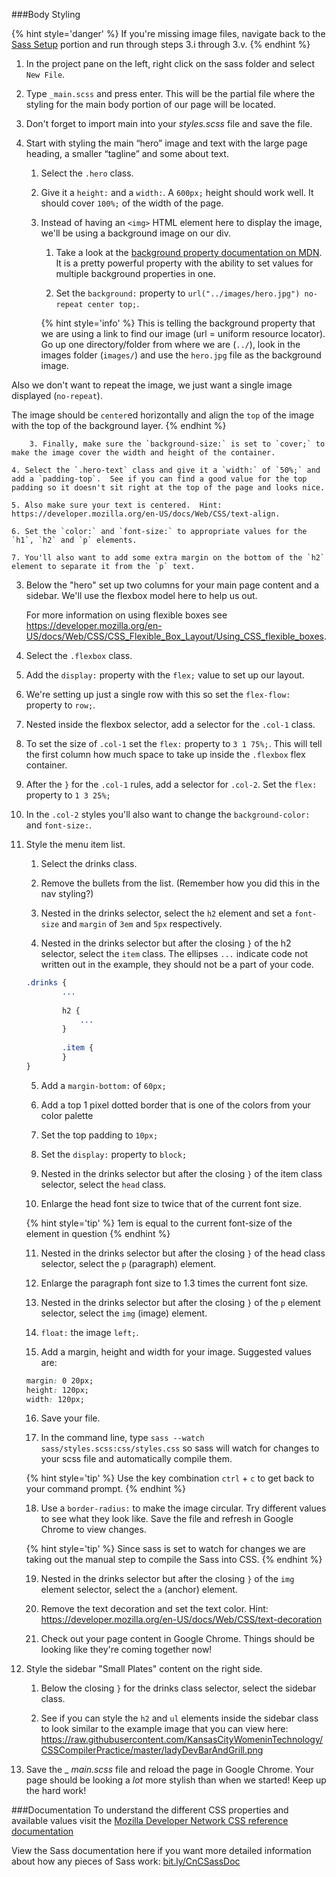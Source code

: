 ###Body Styling

{% hint style='danger' %}
If you're missing image files, navigate back to the [Sass Setup](/sass-setup.md) portion and run through steps 3.i through 3.v.
{% endhint %}


1. In the project pane on the left, right click on the sass folder and select `New File`. 

2. Type `_main.scss` and press enter. This will be the partial file where the styling for the main body portion of our page will be located.

3. Don't forget to import main into your _styles.scss_ file and save the file.

2.  Start with styling the main “hero” image and text with the large page heading, a smaller “tagline” and some about text.

    1. Select the `.hero` class.
    
    2. Give it a `height:` and a `width:`.  A `600px;` height should work well. It should cover `100%;` of the width of the page.
    
    3. Instead of having an `<img>` HTML element here to display the image, we'll be using a background image on our div.  
    
        1. Take a look at the [background property documentation on MDN](https://developer.mozilla.org/en-US/docs/Web/CSS/background).  It is a pretty powerful property with the ability to set values for multiple background properties in one.  
        
        2. Set the `background:` property to `url("../images/hero.jpg") no-repeat center top;`.  
        
        {% hint style='info' %}
This is telling the background property that we are using a link to find our image (url = uniform resource locator).  Go up one directory/folder from where we are (`../`), look in the images folder (`images/`) and use the `hero.jpg` file as the background image.
        
Also we don't want to repeat the image, we just want a single image displayed (`no-repeat`).
        
The image should be `center`ed horizontally and align the `top` of the image with the top of the background layer.
        {% endhint %}
        
        3. Finally, make sure the `background-size:` is set to `cover;` to make the image cover the width and height of the container.
        
    4. Select the `.hero-text` class and give it a `width:` of `50%;` and add a `padding-top`.  See if you can find a good value for the top padding so it doesn't sit right at the top of the page and looks nice.
    
    5. Also make sure your text is centered.  Hint: https://developer.mozilla.org/en-US/docs/Web/CSS/text-align.
    
    6. Set the `color:` and `font-size:` to appropriate values for the `h1`, `h2` and `p` elements.
    
    7. You'll also want to add some extra margin on the bottom of the `h2` element to separate it from the `p` text.

3. Below the "hero" set up two columns for your main page content and a sidebar.  We'll use the flexbox model here to help us out.

    For more information on using flexible boxes see https://developer.mozilla.org/en-US/docs/Web/CSS/CSS_Flexible_Box_Layout/Using_CSS_flexible_boxes.
  
  1. Select the `.flexbox` class.
  
  2. Add the `display:` property with the `flex;` value to set up our layout.
  
  3. We're setting up just a single row with this so set the `flex-flow:` property to `row;`.
  
  3. Nested inside the flexbox selector, add a selector for the `.col-1` class.
  
  4. To set the size of `.col-1` set the `flex:` property to `3 1 75%;`.  This will tell the first column how much space to take up inside the `.flexbox` flex container.
  
  5. After the `}` for the `.col-1` rules, add a selector for `.col-2`.  Set the `flex:` property to `1 3 25%;` 
  
  6. In the `.col-2` styles you'll also want to change the `background-color:` and `font-size:`.

4. Style the menu item list.

    1. Select the drinks class.
    
    2. Remove the bullets from the list. (Remember how you did this in the nav styling?)
    
    3. Nested in the drinks selector, select the `h2` element and set a `font-size` and `margin` of `3em` and `5px` respectively.
    
    4. Nested in the drinks selector but after the closing `}` of the h2 selector, select the `item` class.  The ellipses `...` indicate code not written out in the example, they should not be a part of your code.
    
    ```sass
    .drinks {
            ...
        
            h2 {
                ...
            }
        
            .item {
            }
    }
    ```
    
    5. Add a `margin-bottom:` of `60px;`
    
    6. Add a top 1 pixel dotted border that is one of the colors from your color palette
    
    7. Set the top padding to `10px;`
    
    8. Set the `display:` property to `block;`
    
    9. Nested in the drinks selector but after the closing `}` of the item class selector, select the `head` class.
    
    10. Enlarge the head font size to twice that of the current font size.
    
    {% hint style='tip' %}
1em is equal to the current font-size of the element in question
    {% endhint %}
    
    11. Nested in the drinks selector but after the closing `}` of the head class selector, select the `p` (paragraph) element.
    
    12. Enlarge the paragraph font size to 1.3 times the current font size.
    
    13. Nested in the drinks selector but after the closing `}` of the `p` element selector, select the `img` (image) element.
    
    14. `float:` the image `left;`.
    
    15. Add a margin, height and width for your image.  Suggested values are:
    
    ```css
    margin: 0 20px;
    height: 120px;
    width: 120px;
    ```
    
    16. Save your file.
    
    17. In the command line, type `sass --watch sass/styles.scss:css/styles.css` so sass will watch for changes to your scss file and automatically compile them.  
    
    {% hint style='tip' %}
Use the key combination `ctrl` + `c` to get back to your command prompt.
    {% endhint %}
    
    18. Use a `border-radius:` to make the image circular.  Try different values to see what they look like.  Save the file and refresh in Google Chrome to view changes.  
    
    {% hint style='tip' %}
Since sass is set to watch for changes we are taking out the manual step to compile the Sass into CSS.
    {% endhint %}
    
    19. Nested in the drinks selector but after the closing `}` of the `img` element selector, select the `a` (anchor) element. 
    
    20. Remove the text decoration and set the text color. Hint: https://developer.mozilla.org/en-US/docs/Web/CSS/text-decoration
    
    21. Check out your page content in Google Chrome.  Things should be looking like they're coming together now!
    
7.  Style the sidebar "Small Plates" content on the right side.

    1. Below the closing `}` for the drinks class selector, select the sidebar class.
    
    2. See if you can style the `h2` and `ul` elements inside the sidebar class to look similar to the example image that you can view here: https://raw.githubusercontent.com/KansasCityWomeninTechnology/CSSCompilerPractice/master/ladyDevBarAndGrill.png 
    
8. Save the _ _main.scss_ file and reload the page in Google Chrome.  Your page should be looking a _lot_ more stylish than when we started! Keep up the hard work!

###Documentation
To understand the different CSS properties and available values visit the [Mozilla Developer Network CSS reference documentation](https://developer.mozilla.org/en-US/docs/Web/CSS/Reference)

View the Sass documentation here if you want more detailed information about how any pieces of Sass work: [bit.ly/CnCSassDoc](http://bit.ly/CnCSassDoc) 
